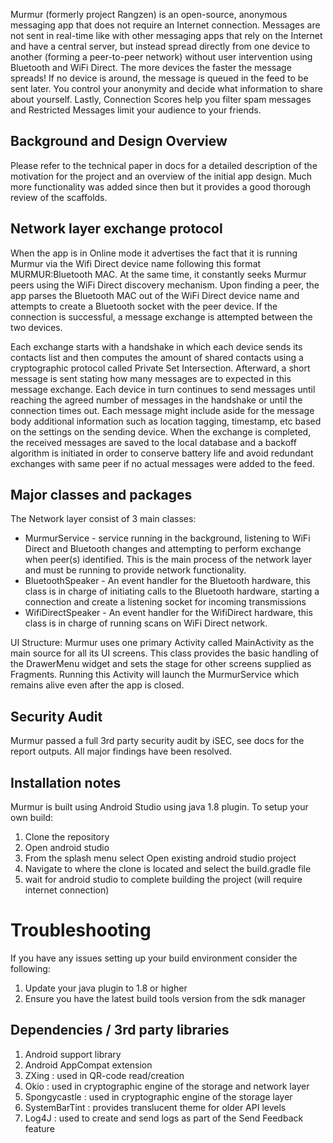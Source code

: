 Murmur (formerly project Rangzen) is an open-source, anonymous messaging app that does not require an Internet connection. Messages are not sent in real-time like with other messaging apps that rely on the Internet and have a central server, but instead spread directly from one device to another (forming a peer-to-peer network) without user intervention using Bluetooth and WiFi Direct. The more devices the faster the message spreads! If no device is around, the message is queued in the feed to be sent later. You control your anonymity and decide what information to share about yourself. Lastly, Connection Scores help you filter spam messages and Restricted Messages limit your audience to your friends.

## Background and Design Overview
Please refer to the technical paper in docs for a detailed description of the motivation for the project and an overview of the initial app design. Much more functionality was added since then but it provides a good thorough review of the scaffolds.

## Network layer exchange protocol
When the app is in Online mode it advertises the fact that it is running Murmur via the Wifi Direct device name following this format MURMUR:Bluetooth MAC. At the same time, it constantly seeks Murmur peers using the WiFi Direct discovery mechanism. Upon finding a peer, the app parses the Bluetooth MAC out of the WiFi Direct device name and attempts to create a Bluetooth socket with the peer device. If the connection is successful, a message exchange is attempted between the two devices.

Each exchange starts with a handshake in which each device sends its contacts list and then computes the amount of shared contacts using a cryptographic protocol called Private Set Intersection. Afterward, a short message is sent stating how many messages are to expected in this message exchange. Each device in turn continues to send messages until reaching the agreed number of messages in the handshake or until the connection times out. Each message might include aside for the message body additional information such as location tagging, timestamp, etc based on the settings on the sending device. 
When the exchange is completed, the received messages are saved to the local database and a backoff algorithm is initiated in order to conserve battery life and avoid redundant exchanges with same peer if no actual messages were added to the feed. 

## Major classes and packages
The Network layer consist of 3 main classes:  
* MurmurService - service running in the background, listening to WiFi Direct and Bluetooth changes and attempting to perform exchange when peer(s) identified. This is the main process of the network layer and must be running to provide network functionality.  
* BluetoothSpeaker - An event handler for the Bluetooth hardware, this class is in charge of initiating calls to the Bluetooth hardware, starting a connection and create a listening socket for incoming transmissions  
* WifiDirectSpeaker - An event handler for the WifiDirect hardware, this class is in charge of running scans on WiFi Direct network.

UI Structure:
Murmur uses one primary Activity called MainActivity as the main source for all its UI screens. This class provides the basic handling of the DrawerMenu widget and sets the stage for other screens supplied as Fragments. Running this Activity will launch the MurmurService which remains alive even after the app is closed.

## Security Audit
Murmur passed a full 3rd party security audit by iSEC, see docs for the report outputs. All major findings have been resolved.

## Installation notes
Murmur is built using Android Studio using java 1.8 plugin. To setup your own build:  
1. Clone the repository  
2. Open android studio  
3. From the splash menu select Open existing android studio project  
4. Navigate to where the clone is located and select the build.gradle file  
5. wait for android studio to complete building the project (will require internet connection)  

# Troubleshooting
If you have any issues setting up your build environment consider the following:  
1. Update your java plugin to 1.8 or higher  
2. Ensure you have the latest build tools version from the sdk manager  

## Dependencies / 3rd party libraries
1. Android support library  
2. Android AppCompat extension  
3. ZXing : used in QR-code read/creation  
4. Okio : used in cryptographic engine of the storage and network layer  
5. Spongycastle : used in cryptographic engine of the storage layer  
6. SystemBarTint : provides translucent theme for older API levels  
7. Log4J : used to create and send logs as part of the Send Feedback feature  
